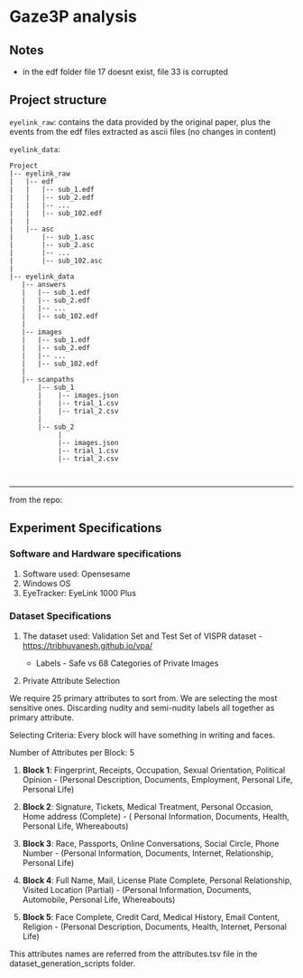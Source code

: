 # Gaze3P analysis

## Notes

- in the edf folder file 17 doesnt exist, file 33 is corrupted

## Project structure

`eyelink_raw`: contains the data provided by the original paper, plus the events from the edf files extracted as ascii files (no changes in content) 

`eyelink_data`:

 ```
Project
|-- eyelink_raw
|   |-- edf
|   |   |-- sub_1.edf
|   |   |-- sub_2.edf
|   |   |-- ...
|   |   |-- sub_102.edf
|   |
|   |-- asc
|       |-- sub_1.asc
|       |-- sub_2.asc
|       |-- ...
|       |-- sub_102.asc
|
|-- eyelink_data
    |-- answers
    |   |-- sub_1.edf
    |   |-- sub_2.edf
    |   |-- ...
    |   |-- sub_102.edf
    |
    |-- images
    |   |-- sub_1.edf
    |   |-- sub_2.edf
    |   |-- ...
    |   |-- sub_102.edf
    |
    |-- scanpaths
        |-- sub_1
        |    |-- images.json
        |    |-- trial_1.csv
        |    |-- trial_2.csv
        |
        |-- sub_2
             |
             |-- images.json
             |-- trial_1.csv
             |-- trial_2.csv

    

```







































---
from the repo:

## Experiment Specifications

### Software and Hardware specifications

1. Software used: Opensesame
2. Windows OS
3. EyeTracker: EyeLink 1000 Plus    


### Dataset Specifications

1. The dataset used: Validation Set and Test Set of VISPR dataset - https://tribhuvanesh.github.io/vpa/
    - Labels - Safe vs 68 Categories of Private Images


2. Private Attribute Selection

We require 25 primary attributes to sort from. We are selecting the most sensitive ones. Discarding nudity and semi-nudity labels all together as primary attribute.

Selecting Criteria: Every block will have something in writing and faces.

Number of Attributes per Block: 5

1. **Block 1**:  Fingerprint, Receipts, Occupation, Sexual Orientation, Political Opinion - (Personal Description, Documents, Employment, Personal Life, Personal Life)

2. **Block 2**: Signature, Tickets, Medical Treatment, Personal Occasion, Home address (Complete) - ( Personal Information, Documents, Health, Personal Life, Whereabouts)

3. **Block 3**:  Race, Passports, Online Conversations, Social Circle, Phone Number - (Personal Information, Documents, Internet, Relationship, Personal Life)

4. **Block 4**: Full Name, Mail, License Plate Complete, Personal Relationship, Visited Location (Partial) - (Personal Information, Documents, Automobile, Personal Life, Whereabouts)

5. **Block 5**: Face Complete, Credit Card, Medical History, Email Content, Religion - (Personal Description, Documents, Health, Internet, Personal Life)


This attributes names are referred from the attributes.tsv file in the dataset_generation_scripts folder.
